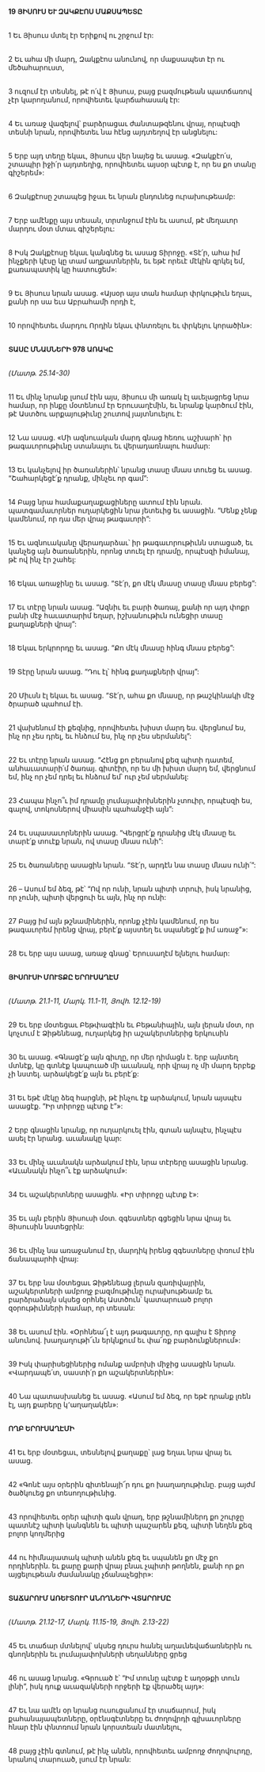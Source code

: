 **19 ՅԻՍՈՒՍ ԵՒ ԶԱԿՔԷՈՍ ՄԱՔՍԱՊԵՏԸ**

\
1 Եւ Յիսուս մտել էր Երիքով ու շրջում էր:

\
2 Եւ ահա մի մարդ, Զակքէոս անունով, որ մաքսապետ էր ու մեծահարուստ,

\
3 ուզում էր տեսնել, թէ ո՛վ է Յիսուս, բայց բազմութեան պատճառով չէր կարողանում, որովհետեւ կարճահասակ էր:

\
4 Եւ առաջ վազելով՝ բարձրացաւ ժանտաթզենու վրայ, որպէսզի տեսնի նրան, որովհետեւ նա հէնց այդտեղով էր անցնելու:

\
5 Երբ այդ տեղը եկաւ, Յիսուս վեր նայեց եւ ասաց. «Զակքէո՛ս, շտապիր իջի՛ր այդտեղից, որովհետեւ այսօր պէտք է, որ ես քո տանը գիշերեմ»:

\
6 Զակքէոսը շտապեց իջաւ եւ նրան ընդունեց ուրախութեամբ:

\
7 Երբ ամէնքը այս տեսան, տրտնջում էին եւ ասում, թէ մեղաւոր մարդու մօտ մտաւ գիշերելու:

\
8 Իսկ Զակքէոսը եկաւ կանգնեց եւ ասաց Տիրոջը. «Տէ՛ր, ահա իմ ինչքերի կէսը կը տամ աղքատներին, եւ եթէ որեւէ մէկին զրկել եմ, քառապատիկ կը հատուցեմ»:

\
9 Եւ Յիսուս նրան ասաց. «Այսօր այս տան համար փրկութիւն եղաւ, քանի որ սա եւս Աբրահամի որդի է,

\
10 որովհետեւ մարդու Որդին եկաւ փնտռելու եւ փրկելու կորածին»:

\
**ՏԱՍԸ ՄՆԱՍՆԵՐԻ 978 ԱՌԱԿԸ**

\
_(Մատթ. 25.14-30)_

\
11 Եւ մինչ նրանք լսում էին այս, Յիսուս մի առակ էլ աւելացրեց նրա համար, որ ինքը մօտենում էր Երուսաղէմին, եւ նրանք կարծում էին, թէ Աստծու արքայութիւնը շուտով յայտնուելու է:

\
12 Նա ասաց. «Մի ազնուական մարդ գնաց հեռու աշխարհ՝ իր թագաւորութիւնը ստանալու եւ վերադառնալու համար:

\
13 Եւ կանչելով իր ծառաներին՝ նրանց տասը մնաս տուեց եւ ասաց. “Շահարկեցէ՛ք դրանք, մինչեւ որ գամ”:

\
14 Բայց նրա համաքաղաքացիները ատում էին նրան. պատգամաւորներ ուղարկեցին նրա յետեւից եւ ասացին. “Մենք չենք կամենում, որ դա մեր վրայ թագաւորի”:

\
15 Եւ ազնուականը վերադարձաւ՝ իր թագաւորութիւնն ստացած, եւ կանչեց այն ծառաներին, որոնց տուել էր դրամը, որպէսզի իմանայ, թէ ով ինչ էր շահել:

\
16 Եկաւ առաջինը եւ ասաց. “Տէ՛ր, քո մէկ մնասը տասը մնաս բերեց”:

\
17 Եւ տէրը նրան ասաց. “Ազնիւ եւ բարի ծառայ, քանի որ այդ փոքր բանի մէջ հաւատարիմ եղար, իշխանութիւն ունեցիր տասը քաղաքների վրայ”:

\
18 Եկաւ երկրորդը եւ ասաց. “Քո մէկ մնասը հինգ մնաս բերեց”:

\
19 Տէրը նրան ասաց. “Դու էլ՝ հինգ քաղաքների վրայ”:

\
20 Միւսն էլ եկաւ եւ ասաց. “Տէ՛ր, ահա քո մնասը, որ թաշկինակի մէջ ծրարած պահում էի.

\
21 վախենում էի քեզնից, որովհետեւ խիստ մարդ ես. վերցնում ես, ինչ որ չես դրել, եւ հնձում ես, ինչ որ չես սերմանել”:

\
22 Եւ տէրը նրան ասաց. “Հէնց քո բերանով քեզ պիտի դատեմ, անհաւատարի՛մ ծառայ. գիտէիր, որ ես մի խիստ մարդ եմ, վերցնում եմ, ինչ որ չեմ դրել եւ հնձում եմ՝ ուր չեմ սերմանել:

\
23 Հապա ինչո՞ւ իմ դրամը լումայափոխներին չտուիր, որպէսզի ես, գալով, տոկոսներով միասին պահանջէի այն”:

\
24 Եւ սպասաւորներին ասաց. “Վերցրէ՛ք դրանից մէկ մնասը եւ տարէ՛ք տուէք նրան, ով տասը մնաս ունի”:

\
25 Եւ ծառաները ասացին նրան. “Տէ՛ր, արդէն նա տասը մնաս ունի՛”:

\
26 – Ասում եմ ձեզ, թէ՝ “Ով որ ունի, նրան պիտի տրուի, իսկ նրանից, որ չունի, պիտի վերցուի եւ այն, ինչ որ ունի:

\
27 Բայց իմ այն թշնամիներին, որոնք չէին կամենում, որ ես թագաւորեմ իրենց վրայ, բերէ՛ք այստեղ եւ սպանեցէ՛ք իմ առաջ”»:

\
28 Եւ երբ այս ասաց, առաջ գնաց՝ Երուսաղէմ ելնելու համար:

\
**ՅԻՍՈՒՍԻ ՄՈՒՏՔԸ ԵՐՈՒՍԱՂԷՄ**

\
_(Մատթ. 21.1-11, Մարկ. 11.1-11, Յովհ. 12.12-19)_

\
29 Եւ երբ մօտեցաւ Բեթփագէին եւ Բեթանիային, այն լերան մօտ, որ կոչւում է Ձիթենեաց, ուղարկեց իր աշակերտներից երկուսին

\
30 եւ ասաց. «Գնացէ՛ք այն գիւղը, որ մեր դիմացն է. երբ այնտեղ մտնէք, կը գտնէք կապուած մի աւանակ, որի վրայ ոչ մի մարդ երբեք չի նստել. արձակեցէ՛ք այն եւ բերէ՛ք:

\
31 Եւ եթէ մէկը ձեզ հարցնի, թէ ինչու էք արձակում, նրան այսպէս ասացէք. “Իր տիրոջը պէտք է”»:

\
2 Երբ գնացին նրանք, որ ուղարկուել էին, գտան այնպէս, ինչպէս ասել էր նրանց. աւանակը կար:

\
33 Եւ մինչ աւանակն արձակում էին, նրա տէրերը ասացին նրանց. «Աւանակն ինչո՞ւ էք արձակում»:

\
34 Եւ աշակերտները ասացին. «Իր տիրոջը պէտք է»:

\
35 Եւ այն բերին Յիսուսի մօտ. զգեստներ գցեցին նրա վրայ եւ Յիսուսին նստեցրին:

\
36 Եւ մինչ նա առաջանում էր, մարդիկ իրենց զգեստները փռում էին ճանապարհի վրայ:

\
37 Եւ երբ նա մօտեցաւ Ձիթենեաց լերան զառիվայրին, աշակերտների ամբողջ բազմութիւնը ուրախութեամբ եւ բարձրաձայն սկսեց օրհնել Աստծուն՝ կատարուած բոլոր զօրութիւնների համար, որ տեսան:

\
38 Եւ ասում էին. «Օրհնեա՜լ է այդ թագաւորը, որ գալիս է Տիրոջ անունով. խաղաղութի՜ւն երկնքում եւ փա՜ռք բարձունքներում»:

\
39 Իսկ փարիսեցիներից ոմանք ամբոխի միջից ասացին նրան. «Վարդապե՛տ, սաստի՛ր քո աշակերտներին»:

\
40 Նա պատասխանեց եւ ասաց. «Ասում եմ ձեզ, որ եթէ դրանք լռեն էլ, այդ քարերը կ՚աղաղակեն»:

\
**ՈՂԲ ԵՐՈՒՍԱՂԷՄԻ**

\
41 Եւ երբ մօտեցաւ, տեսնելով քաղաքը՝ լաց եղաւ նրա վրայ եւ ասաց.

\
42 «Գոնէ այս օրերին գիտենայի՜ր դու քո խաղաղութիւնը. բայց այժմ ծածկուեց քո տեսողութիւնից.

\
43 որովհետեւ օրեր պիտի գան վրադ, երբ թշնամիներդ քո շուրջը պատնէշ պիտի կանգնեն եւ պիտի պաշարեն քեզ, պիտի նեղեն քեզ բոլոր կողմերից

\
44 ու հիմնայատակ պիտի անեն քեզ եւ սպանեն քո մէջ քո որդիներին. եւ քարը քարի վրայ բնաւ չպիտի թողնեն, քանի որ քո այցելութեան ժամանակը չճանաչեցիր»:

\
**ՏԱՃԱՐՈՒՄ ԱՌԵՒՏՈՒՐ ԱՆՈՂՆԵՐԻ ՎՏԱՐՈՒՄԸ**

\
_(Մատթ. 21.12-17, Մարկ. 11.15-19, Յովհ. 2.13-22)_

\
45 Եւ տաճար մտնելով՝ սկսեց դուրս հանել աղաւնեվաճառներին ու գնողներին եւ լումայափոխների սեղանները ցրեց

\
46 ու ասաց նրանց. «Գրուած է՝ “Իմ տունը պէտք է աղօթքի տուն լինի”, իսկ դուք աւազակների որջերի էք վերածել այդ»:

\
47 Եւ նա ամէն օր նրանց ուսուցանում էր տաճարում, իսկ քահանայապետները, օրէնսգէտները եւ ժողովրդի գլխաւորները հնար էին փնտռում նրան կորստեան մատնելու,

\
48 բայց չէին գտնում, թէ ինչ անեն, որովհետեւ ամբողջ ժողովուրդը, նրանով տարուած, լսում էր նրան:
